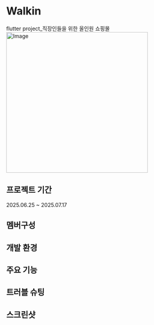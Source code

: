 # Walkin
flutter project_직장인들을 위한 올인원 쇼핑몰
<img width="376" height="374" alt="Image" src="https://github.com/user-attachments/assets/346804cb-33e6-4422-8bae-37e53380f6b2" />

## 프로젝트 기간
2025.06.25 ~ 2025.07.17

## 멤버구성

## 개발 환경

## 주요 기능

## 트러블 슈팅

## 스크린샷
